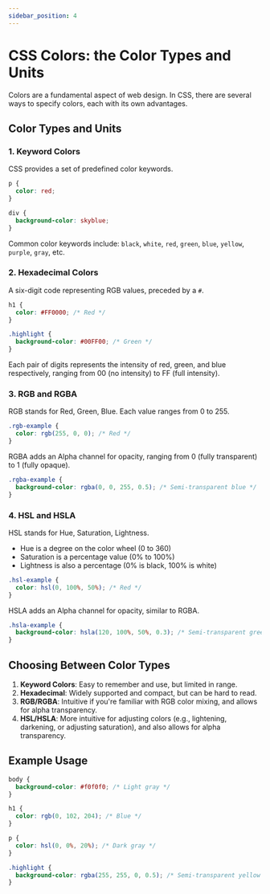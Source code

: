 ```yaml
---
sidebar_position: 4
---
```


# CSS Colors: the Color Types and Units

Colors are a fundamental aspect of web design. In CSS, there are several ways to specify colors, each with its own advantages.

## Color Types and Units

### 1. Keyword Colors

CSS provides a set of predefined color keywords.

```css
p {
  color: red;
}

div {
  background-color: skyblue;
}
```

Common color keywords include: `black`, `white`, `red`, `green`, `blue`, `yellow`, `purple`, `gray`, etc.

### 2. Hexadecimal Colors

A six-digit code representing RGB values, preceded by a `#`.

```css
h1 {
  color: #FF0000; /* Red */
}

.highlight {
  background-color: #00FF00; /* Green */
}
```

Each pair of digits represents the intensity of red, green, and blue respectively, ranging from 00 (no intensity) to FF (full intensity).

### 3. RGB and RGBA

RGB stands for Red, Green, Blue. Each value ranges from 0 to 255.

```css
.rgb-example {
  color: rgb(255, 0, 0); /* Red */
}
```

RGBA adds an Alpha channel for opacity, ranging from 0 (fully transparent) to 1 (fully opaque).

```css
.rgba-example {
  background-color: rgba(0, 0, 255, 0.5); /* Semi-transparent blue */
}
```

### 4. HSL and HSLA

HSL stands for Hue, Saturation, Lightness.
- Hue is a degree on the color wheel (0 to 360)
- Saturation is a percentage value (0% to 100%)
- Lightness is also a percentage (0% is black, 100% is white)

```css
.hsl-example {
  color: hsl(0, 100%, 50%); /* Red */
}
```

HSLA adds an Alpha channel for opacity, similar to RGBA.

```css
.hsla-example {
  background-color: hsla(120, 100%, 50%, 0.3); /* Semi-transparent green */
}
```

## Choosing Between Color Types

1. **Keyword Colors**: Easy to remember and use, but limited in range.
2. **Hexadecimal**: Widely supported and compact, but can be hard to read.
3. **RGB/RGBA**: Intuitive if you're familiar with RGB color mixing, and allows for alpha transparency.
4. **HSL/HSLA**: More intuitive for adjusting colors (e.g., lightening, darkening, or adjusting saturation), and also allows for alpha transparency.

## Example Usage

```css
body {
  background-color: #f0f0f0; /* Light gray */
}

h1 {
  color: rgb(0, 102, 204); /* Blue */
}

p {
  color: hsl(0, 0%, 20%); /* Dark gray */
}

.highlight {
  background-color: rgba(255, 255, 0, 0.5); /* Semi-transparent yellow */
}
```
